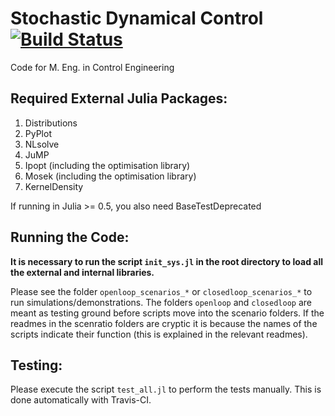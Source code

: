 # Stochastic Dynamical Control [![Build Status](https://travis-ci.org/stelmo/Stochastic-Dynamical-Control-Code.svg?branch=master)](https://travis-ci.org/stelmo/Stochastic-Dynamical-Control-Code)
Code for M. Eng. in Control Engineering

## Required External Julia Packages:

1. Distributions
2. PyPlot
3. NLsolve
4. JuMP
5. Ipopt (including the optimisation library)
6. Mosek (including the optimisation library)
7. KernelDensity

If running in Julia >= 0.5, you also need BaseTestDeprecated

## Running the Code:

**It is necessary to run the script `init_sys.jl` in the root directory to load all the external and internal libraries.**

Please see the folder `openloop_scenarios_*` or `closedloop_scenarios_*` to run simulations/demonstrations. The folders `openloop` and `closedloop` are meant as testing ground before scripts move into the scenario folders. If the readmes in the scenratio folders are cryptic it is because the names of the scripts indicate their function (this is explained in the relevant readmes).

## Testing:

Please execute the script `test_all.jl` to perform the tests manually. This is done automatically with Travis-CI.
